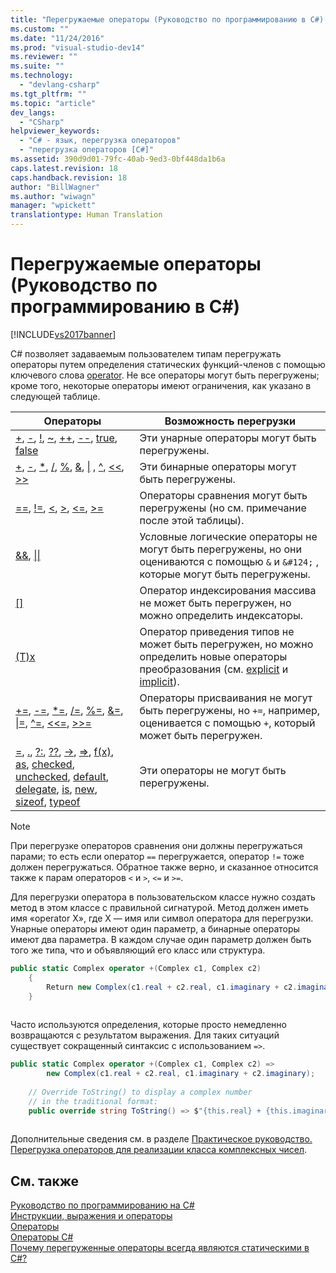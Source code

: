 ```yaml
---
title: "Перегружаемые операторы (Руководство по программированию в C#) | Microsoft Docs"
ms.custom: ""
ms.date: "11/24/2016"
ms.prod: "visual-studio-dev14"
ms.reviewer: ""
ms.suite: ""
ms.technology: 
  - "devlang-csharp"
ms.tgt_pltfrm: ""
ms.topic: "article"
dev_langs: 
  - "CSharp"
helpviewer_keywords: 
  - "C# - язык, перегрузка операторов"
  - "перегрузка операторов [C#]"
ms.assetid: 390d9d01-79fc-40ab-9ed3-0bf448da1b6a
caps.latest.revision: 18
caps.handback.revision: 18
author: "BillWagner"
ms.author: "wiwagn"
manager: "wpickett"
translationtype: Human Translation
---
```

# Перегружаемые операторы (Руководство по программированию в C#)
[!INCLUDE[vs2017banner](../../../csharp/includes/vs2017banner.md)]

C\# позволяет задаваемым пользователем типам перегружать операторы путем определения статических функций\-членов с помощью ключевого слова [operator](../../../csharp/language-reference/keywords/operator.md).  Не все операторы могут быть перегружены; кроме того, некоторые операторы имеют ограничения, как указано в следующей таблице.  
  
|Операторы|Возможность перегрузки|  
|---------------|----------------------------|  
|[\+](../../../csharp/language-reference/operators/addition-operator.md), [\-](../../../csharp/language-reference/operators/subtraction-operator.md), [\!](../../../csharp/language-reference/operators/logical-negation-operator.md), [~](../../../csharp/language-reference/operators/bitwise-complement-operator.md), [\+\+](../../../csharp/language-reference/operators/increment-operator.md), [\-\-](../../../csharp/language-reference/operators/decrement-operator.md), [true](../../../csharp/language-reference/keywords/true.md), [false](../../../csharp/language-reference/keywords/false.md)|Эти унарные операторы могут быть перегружены.|  
|[\+](../../../csharp/language-reference/operators/addition-operator.md), [\-](../../../csharp/language-reference/operators/subtraction-operator.md), [\*](../../../csharp/language-reference/operators/multiplication-operator.md), [\/](../../../csharp/language-reference/operators/division-operator.md), [%](../../../csharp/language-reference/operators/modulus-operator.md), [&](../../../csharp/language-reference/operators/and-operator.md),                               [&#124;](../../../csharp/language-reference/operators/or-operator.md) , [^](../../../csharp/language-reference/operators/xor-operator.md), [\<\<](../../../csharp/language-reference/operators/left-shift-operator.md), [\>\>](../../../csharp/language-reference/operators/right-shift-operator.md)|Эти бинарные операторы могут быть перегружены.|  
|[\=\=](../../../csharp/language-reference/operators/equality-comparison-operator.md), [\!\=](../../../csharp/language-reference/operators/not-equal-operator.md), [\<](../../../csharp/language-reference/operators/less-than-operator.md), [\>](../../../csharp/language-reference/operators/greater-than-operator.md), [\<\=](../../../csharp/language-reference/operators/less-than-equal-operator.md), [\>\=](../../../csharp/language-reference/operators/greater-than-equal-operator.md)|Операторы сравнения могут быть перегружены \(но см. примечание после этой таблицы\).|  
|[&&](../../../csharp/language-reference/operators/conditional-and-operator.md), [&#124;&#124;](../../../csharp/language-reference/operators/conditional-or-operator.md)|Условные логические операторы не могут быть перегружены, но они оцениваются с помощью `&` и                               `&#124;` , которые могут быть перегружены.|  
|[&#91;&#93;](../../../csharp/language-reference/operators/index-operator.md)|Оператор индексирования массива не может быть перегружен, но можно определить индексаторы.|  
|[\(T\)x](../../../csharp/language-reference/operators/invocation-operator.md)|Оператор приведения типов не может быть перегружен, но можно определить новые операторы преобразования \(см. [explicit](../../../csharp/language-reference/keywords/explicit.md) и [implicit](../../../csharp/language-reference/keywords/implicit.md)\).|  
|[\+\=](../../../csharp/language-reference/operators/addition-assignment-operator.md), [\-\=](../../../csharp/language-reference/operators/subtraction-assignment-operator-1.md), [\*\=](../../../csharp/language-reference/operators/multiplication-assignment-operator.md), [\/\=](../../../csharp/language-reference/operators/subtraction-assignment-operator.md), [%\=](../../../csharp/language-reference/operators/modulus-assignment-operator.md), [&\=](../../../csharp/language-reference/operators/and-assignment-operator.md), [&#124;\=](../../../csharp/language-reference/operators/or-assignment-operator.md), [^\=](../../../csharp/language-reference/operators/xor-assignment-operator.md), [\<\<\=](../../../csharp/language-reference/operators/left-shift-assignment-operator.md), [\>\>\=](../../../csharp/language-reference/operators/right-shift-assignment-operator.md)|Операторы присваивания не могут быть перегружены, но `+=`, например, оценивается с помощью `+`, который может быть перегружен.|  
|[\=](../../../csharp/language-reference/operators/assignment-operator.md), [.](../../../csharp/language-reference/operators/member-access-operator.md), [?:](../../../csharp/language-reference/operators/conditional-operator.md), [??](../../../csharp/language-reference/operators/null-conditional-operator.md), [\-\>](../../../csharp/language-reference/operators/dereference-operator.md), [\=\>](../../../csharp/language-reference/operators/lambda-operator.md), [f\(x\)](../../../csharp/language-reference/operators/invocation-operator.md), [as](../../../csharp/language-reference/keywords/as.md), [checked](../../../csharp/language-reference/keywords/checked.md), [unchecked](../../../csharp/language-reference/keywords/unchecked.md), [default](../../../csharp/programming-guide/generics/default-keyword-in-generic-code.md), [delegate](../../../csharp/programming-guide/statements-expressions-operators/anonymous-methods.md), [is](../../../csharp/language-reference/keywords/is.md), [new](../../../csharp/language-reference/keywords/new.md), [sizeof](../../../csharp/language-reference/keywords/sizeof.md), [typeof](../../../csharp/language-reference/keywords/typeof.md)|Эти операторы не могут быть перегружены.|  
  
> [!NOTE]
>  При перегрузке операторов сравнения они должны перегружаться парами; то есть если оператор `==` перегружается, оператор `!=` тоже должен перегружаться.  Обратное также верно, и сказанное относится также к парам операторов `<` и `>`, `<=` и `>=`.  
  
 Для перегрузки оператора в пользовательском классе нужно создать метод в этом классе с правильной сигнатурой.  Метод должен иметь имя «operator X», где X — имя или символ оператора для перегрузки.  Унарные операторы имеют один параметр, а бинарные операторы имеют два параметра.  В каждом случае один параметр должен быть того же типа, что и объявляющий его класс или структура.  
  
```c#  
public static Complex operator +(Complex c1, Complex c2)  
    {  
        Return new Complex(c1.real + c2.real, c1.imaginary + c2.imaginary);  
    }  
  
```  
  
 Часто используются определения, которые просто немедленно возвращаются с результатом выражения.  Для таких ситуаций существует сокращенный синтаксис с использованием `=>`.  
  
```c#  
public static Complex operator +(Complex c1, Complex c2) =>  
        new Complex(c1.real + c2.real, c1.imaginary + c2.imaginary);  
  
    // Override ToString() to display a complex number   
    // in the traditional format:  
    public override string ToString() => $"{this.real} + {this.imaginary}";  
  
```  
  
 Дополнительные сведения см. в разделе [Практическое руководство. Перегрузка операторов для реализации класса комплексных чисел](../../../csharp/programming-guide/statements-expressions-operators/how-to-use-operator-overloading-to-create-a-complex-number-class.md).  
  
## См. также  
 [Руководство по программированию на C\#](../../../csharp/programming-guide/index.md)   
 [Инструкции, выражения и операторы](../../../csharp/programming-guide/statements-expressions-operators/index.md)   
 [Операторы](../../../csharp/programming-guide/statements-expressions-operators/operators.md)   
 [Операторы C\#](../../../csharp/language-reference/operators/index.md)   
 [Почему перегруженные операторы всегда являются статическими в C\#?](http://go.microsoft.com/fwlink/?LinkId=112383)